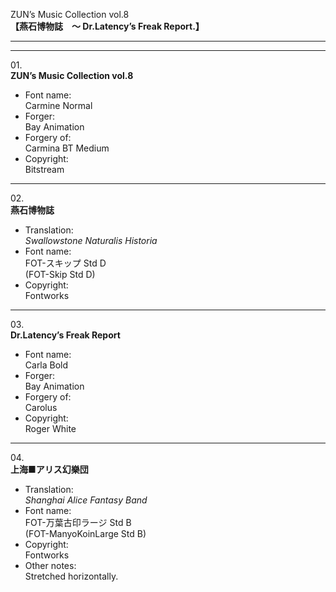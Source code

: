 ZUN’s Music Collection vol.8  
**【燕石博物誌　～ Dr.Latency’s Freak Report.】**

---  
---

01\.  
**ZUN’s Music Collection vol.8**
  - Font name:  
Carmine Normal
  - Forger:  
Bay Animation
  - Forgery of:  
Carmina BT Medium
  - Copyright:  
Bitstream

---

02\.  
**燕石博物誌**
  - Translation:  
*Swallowstone Naturalis Historia*
  - Font name:  
FOT-スキップ Std D  
(FOT-Skip Std D)
  - Copyright:  
Fontworks

---

03\.  
**Dr.Latency’s Freak Report**
  - Font name:  
Carla Bold
  - Forger:  
Bay Animation
  - Forgery of:  
Carolus
  - Copyright:  
Roger White

---

04\.  
**上海■アリス幻樂団**
  - Translation:  
*Shanghai Alice Fantasy Band*
  - Font name:  
FOT-万葉古印ラージ Std B  
(FOT-ManyoKoinLarge Std B)
  - Copyright:  
Fontworks
  - Other notes:  
Stretched horizontally.
